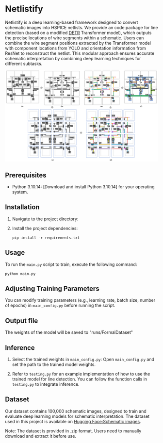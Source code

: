 # Netlistify
Netlistify is a deep learning-based framework designed to convert schematic images into HSPICE netlists. We provide an code package for line detection (based on a modified [DETR](https://github.com/facebookresearch/detr) Transformer model), which outputs the precise locations of wire segments within a schematic. Users can combine the wire segment positions extracted by the Transformer model with component locations from YOLO and orientation information from ResNet to reconstruct the netlist. This modular approach ensures accurate schematic interpretation by combining deep learning techniques for different subtasks.

![Example](example.png)
## Prerequisites

- Python 3.10.14: [Download and install Python 3.10.14] for your operating system.

## Installation
1. Navigate to the project directory:
2. Install the project dependencies:

    ```shell
    pip install -r requirements.txt
    ```

## Usage
To run the `main.py` script to train, execute the following command:
    
    python main.py

## Adjusting Training Parameters
You can modify training parameters (e.g., learning rate, batch size, number of epochs) in `main_config.py` before running the script.

## Output file
The weights of the model will be saved to "runs/FormalDataset"

## Inference
1. Select the trained weights in `main_config.py`:
Open `main_config.py` and set the path to the trained model weights.

2. Refer to `testing.py` for an example implementation of how to use the trained model for line detection.
You can follow the function calls in `testing.py` to integrate inference.

## Dataset
Our dataset contains 100,000 schematic images, designed to train and evaluate deep learning models for schematic interpretation. 
The dataset used in this project is available on [Hugging Face:Schematic images](https://huggingface.co/datasets/hanky2397/schematic_images). 

Note: The dataset is provided in .zip format. Users need to manually download and extract it before use.
